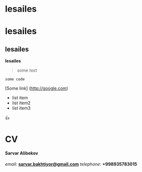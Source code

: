 # lesailes
# lesailes

## lesailes

__lesailes__

> some text

``` some code ```

[Some link] (http://google.com)

- list item
- list item2
- list item3


:+1:

# CV


#### Sarvar Alibekov


*email:* **sarvar.bakhtiyor@gmail.com**                                         *telephone:* **+998935783015**



